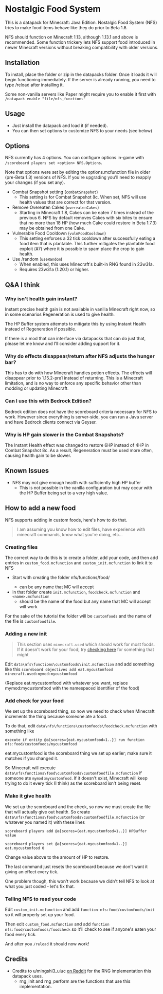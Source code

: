 # Nostalgic Food System
This is a datapack for Minecraft: Java Edition.
Nostalgic Food System (NFS) tries to make food items behave like they do prior to Beta 1.8.

NFS should function on Minecraft 1.13, although 1.13.1 and above is recommended. Some function trickery lets NFS support food introduced in newer Minecraft versions without breaking compatibility with older versions.

## Installation
To install, place the folder or zip in the datapacks folder. Once it loads it will begin functioning immediately.
If the server is already running, you need to type /reload after installing it.

Some non-vanilla servers like Paper might require you to enable it first with `/datapack enable "file/nfs_functions"`

## Usage
- Just install the datapack and load it (if needed).
- You can then set options to customize NFS to your needs (see below)

## Options
NFS currently has 4 options. You can configure options in-game with `/scoreboard players set <option> NFS.Options`.

Note that options were set by editing the options.mcfunction file in older (pre-Beta 1.3) versions of NFS. If you're upgrading you'll need to reapply your changes (if you set any).

* Combat Snapshot setting (`combatSnapshot`)
  * This setting is for Combat Snapshot 8c. When set, NFS will use health values that are correct for that version.
* Remove Overeaten Cakes (`overeatenCakes`)
  * Starting in Minecraft 1.8, Cakes can be eaten 7 times instead of the previous 6. NFS by default removes Cakes with six bites to ensure that no more than 18 HP (how much Cake could restore in Beta 1.7.3) may be obtained from one Cake.
* Vulnerable Food Cooldown (`vulnFoodCooldown`)
  * This setting enforces a 32 tick cooldown after successfully eating a food item that is plantable. This further mitigates the plantable food exploit (#7) where it is possible to spam place the crop to gain health.
* Use /random (`useRandom`)
  * When enabled, this uses Minecraft's built-in RNG found in 23w31a.
  * Requires 23w31a (1.20.1) or higher.

## Q&A I think
### Why isn't health gain instant?
Instant precise health gain is not available in vanilla Minecraft right now, so in some scenarios Regeneration is used to give health.

The HP Buffer system attempts to mitigate this by using Instant Health instead of Regeneration if possible.

If there is a mod that can interface via datapacks that can do just that, please let me know and I'll consider adding support for it.

### Why do effects disappear/return after NFS adjusts the hunger bar?
This has to do with how Minecraft handles potion effects.
The effects will disappear prior to 1.15.2-pre1 instead of returning.
This is a Minecraft limitation, and is no way to enforce any specific behavior other than modding or updating Minecraft.

### Can I use this with Bedrock Edition?
Bedrock edition does not have the scoreboard criteria necessary for NFS to work. However since everything is server-side, you can run a Java server and have Bedrock clients connect via Geyser.

### Why is HP gain slower in the Combat Snapshots?
The Instant Health effect was changed to restore 6HP instead of 4HP in Combat Snapshot 8c. As a result, Regeneration must be used more often, causing health gain to be slower.

## Known Issues
- NFS may not give enough health with sufficiently high HP buffer
  - This is not possible in the vanilla configuration but may occur with the HP Buffer being set to a very high value.

## How to add a new food
NFS supports adding in custom foods, here's how to do that.
> I am assuming you know how to edit files, have experience with minecraft commands, know what you're doing, etc...

### Creating files
The correct way to do this is to create a folder, add your code, and then add entries in `custom_food.mcfunction` and `custom_init.mcfunction` to link it to NFS
* Start with creating the folder nfs/functions/food/<name>
  * <name> can be any name that MC will accept
* In that folder create `init.mcfunction`, `foodcheck.mcfunction` and `<name>.mcfunction`
  * <name> should be the name of the food but any name that MC will accept will work

For the sake of the tutorial the folder will be `customfoods` and the name of the file is `customfoodfile`.

### Adding a new init
> This section uses `minecraft.used` which should work for most foods. If it doesn't work for your food, try [checking here](https://minecraft.wiki/wiki/Scoreboard#Compound_criteria) for something that might

Edit `data\nfs\functions\customfoods\init.mcfunction` and add something like this
`scoreboard objectives add eat.mycustomfood minecraft.used:mymod:mycustomfood`

(Replace eat.mycustomfood with whatever you want, replace mymod:mycustomfood with the namespaced identifier of the food)
### Add check for your food
We set up the scoreboard thing, so now we need to check when Minecraft increments the thing because someone ate a food.

To do that, edit `data\nfs\functions\customfoods\foodcheck.mcfunction` with something like

`execute if entity @a[scores={eat.mycustomfood=1..}] run function nfs:food/customfoods/mycustomfood`

eat.mycustomfood is the scoreboard thing we set up earlier; make sure it matches if you changed it.

So Minecraft will execute `data\nfs\functions\food\customfoods\customfoodfile.mcfunction` if someone ate `mymod:mycustomfood`. If it doesn't exist, Minecraft will keep trying to do it every tick (I think) as the scoreboard isn't being reset.

### Make it give health
We set up the scoreboard and the check, so now we must create the file that will actually give out health.
So create `data\nfs\functions\food\customfoods\customfoodfile.mcfunction` (or whatever you named it) with these lines

`scoreboard players add @a[scores={eat.mycustomfood=1..}] HPBuffer value`

`scoreboard players set @a[scores={eat.mycustomfood=1..}] eat.mycustomfood 0`

Change value above to the amount of HP to restore.

The last command just resets the scoreboard because we don't want it giving an effect every tick.

One problem though, this won't work because we didn't tell NFS to look at what you just coded - let's fix that.

### Telling NFS to read your code
Edit `custom_init.mcfunction` and add `function nfs:food/customfoods/init` so it will properly set up your food.

Then edit `custom_food.mcfunction` and add `function nfs:food/customfoods/foodcheck` so it'll check to see if anyone's eaten your food every tick.

And after you `/reload` it should now work!
## Credits
* Credits to u/mingshi3_uiuc [on Reddit](http://redd.it/vv68n6) for the RNG implementation this datapack uses.
  * rng_init and rng_perform are the functions that use this implementation.
